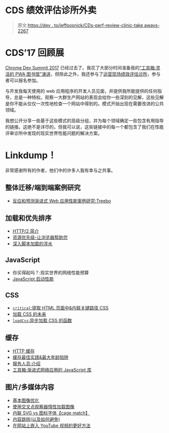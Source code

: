# CDS 绩效评估诊所外卖

> 原文:[https://dev . to/jeffposnick/CDs-perf-review-clinic-take aways-2267](https://dev.to/jeffposnick/cds-perf-review-clinic-takeaways-2267)

# CDS’17 回顾展

[Chrome Dev Summit 2017](https://developer.chrome.com/devsummit/) 已经过去了。我花了大部分时间准备我的[“工具箱:灵活的 PWA 图书馆”演讲](https://www.youtube.com/watch?v=DtuJ55tmjps)，但除此之外，我还参与了[运营现场绩效评估诊所](https://twitter.com/jeffposnick/status/922899094053330944)，参与者可以报名参加。

与开发我每天使用的 web 应用程序的开发人员见面，并提供我所能提供的任何指导，总是一种特权。观察一大群生产网站的表现会给你一些深刻的见解，这些见解是你不能从仅仅一次性地检查一个网站中得到的。模式开始出现在需要改进的公共领域。

我想公开分享一些基于这些模式的高级分组，并为每个领域确定一些包含有用指导的链接。这绝不是详尽的，但我可以说，这些链接中的每一个都包含了我们在性能评审诊所中发现的现实世界性能问题的解决方案。

# [](#linkdump)Linkdump！

非常感谢所有的作者，他们中的许多人我有幸与之共事。

## [](#overall-migrationend-to-end-case-study)整体迁移/端到端案例研究

*   [反应和预测渐进式 Web 应用性能案例研究:Treebo](https://medium.com/dev-channel/treebo-a-react-and-preact-progressive-web-app-performance-case-study-5e4f450d5299)

## [](#loading-and-prioritization)加载和优先排序

*   [HTTP/2 简介](https://developers.google.com/web/fundamentals/performance/http2/)
*   [资源优先级-让浏览器帮助您](https://developers.google.com/web/fundamentals/performance/resource-prioritization)
*   [深入脚本加载的浑水](https://www.html5rocks.com/en/tutorials/speed/script-loading/)

## [](#javascript)JavaScript

*   你买得起吗？:现实世界的网络性能预算
*   [JavaScript 启动性能](https://medium.com/reloading/javascript-start-up-performance-69200f43b201)

## [](#css)CSS

*   [`critical`:提取 HTML 页面中&内联关键路径 CSS](https://github.com/addyosmani/critical)
*   [加载 CSS 的未来](https://jakearchibald.com/2016/link-in-body/)
*   [`loadCss`:异步加载 CSS 的函数](https://github.com/filamentgroup/loadCSS/)

## [](#caching)缓存

*   [HTTP 缓存](https://developers.google.com/web/fundamentals/performance/optimizing-content-efficiency/http-caching)
*   [缓存最佳实践&最大年龄陷阱](https://jakearchibald.com/2016/caching-best-practices/)
*   [服务人员:介绍](https://developers.google.com/web/fundamentals/primers/service-workers/)
*   [工具箱:渐进式网络应用的 JavaScript 库](https://developers.google.com/web/tools/workbox/)

## [](#imagesmultimedia-content)图片/多媒体内容

*   [基本图像优化](https://images.guide/)
*   [使用交叉点观察器惰性加载图像](https://deanhume.com/home/blogpost/lazy-loading-images-using-intersection-observer/10163)
*   [内联 SVG vs 图标字体【cage match】](https://css-tricks.com/icon-fonts-vs-svg/)
*   [内容跳转(以及如何避免)](https://css-tricks.com/content-jumping-avoid/)
*   [在网站上嵌入 YouTube 视频的更好方法](https://www.labnol.org/internet/light-youtube-embeds/27941/)